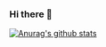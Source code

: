 ### Hi there 👋

[![Anurag's github stats](https://github-readme-stats.vercel.app/api?username=asivwolf)](https://github.com/anuraghazra/github-readme-stats)
